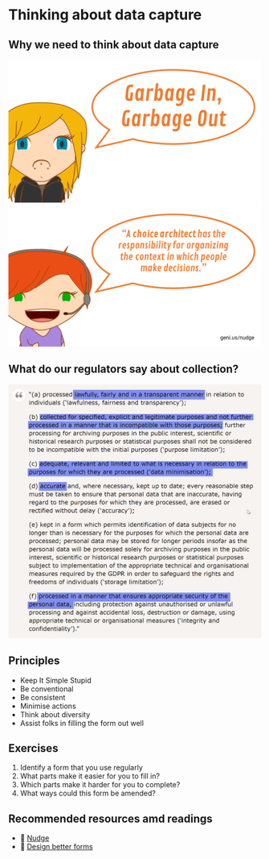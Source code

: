 # Thinking about data capture

## Why we need to think about data capture
![garbage in, garbage out](img/gigo.png)
![nudge](img/nudge.png)

## What do our regulators say about collection?
![gdpr](img/gdprcollection.jpg)

## Principles
- Keep It Simple Stupid
- Be conventional
- Be consistent
- Minimise actions
- Think about diversity
- Assist folks in filling the form out well

## Exercises
1. Identify a form that you use regularly
2. What parts make it easier for you to fill in?
3. Which parts make it harder for you to complete?
4. What ways could this form be amended?

## Recommended resources amd readings
- :book: [Nudge](http://geni.us/nudge)
- :page_facing_up: [Design better forms](https://uxdesign.cc/design-better-forms-96fadca0f49c)
